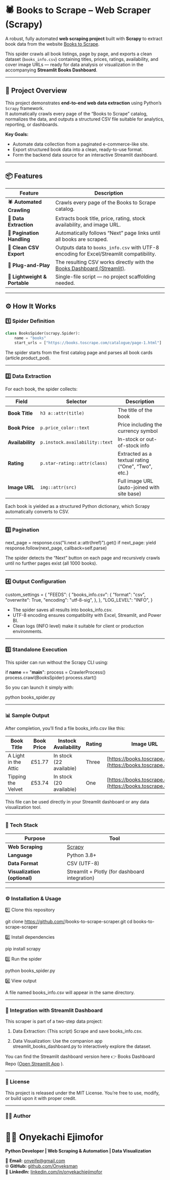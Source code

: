 # 🕷️ Books to Scrape – Web Scraper (Scrapy)

A robust, fully automated **web scraping project** built with **Scrapy** to extract book data from the website [Books to Scrape](https://books.toscrape.com).  

This spider crawls all book listings, page by page, and exports a clean dataset (`books_info.csv`) containing titles, prices, ratings, availability, and cover image URLs — ready for data analysis or visualization in the accompanying **Streamlit Books Dashboard**.

---

## 🧠 Project Overview

This project demonstrates **end-to-end web data extraction** using Python’s `Scrapy` framework.  
It automatically crawls every page of the “Books to Scrape” catalog, normalizes the data, and outputs a structured CSV file suitable for analytics, reporting, or dashboards.

**Key Goals:**
- Automate data collection from a paginated e-commerce-like site.
- Export structured book data into a clean, ready-to-use format.
- Form the backend data source for an interactive Streamlit dashboard.

---

## 📦 Features

| Feature | Description |
|----------|-------------|
| 🕷️ **Automated Crawling** | Crawls every page of the Books to Scrape catalog. |
| 📘 **Data Extraction** | Extracts book title, price, rating, stock availability, and image URL. |
| 🔁 **Pagination Handling** | Automatically follows “Next” page links until all books are scraped. |
| 💾 **Clean CSV Export** | Outputs data to `books_info.csv` with UTF-8 encoding for Excel/Streamlit compatibility. |
| 🧩 **Plug-and-Play** | The resulting CSV works directly with the [Books Dashboard (Streamlit)](../streamlit_books_dashboard.py). |
| 🧱 **Lightweight & Portable** | Single-file script — no project scaffolding needed. |

---

## ⚙️ How It Works

### 1️⃣ Spider Definition
```python
class BooksSpider(scrapy.Spider):
    name = "books"
    start_urls = ["https://books.toscrape.com/catalogue/page-1.html"]
```
The spider starts from the first catalog page and parses all book cards (article.product_pod).

---

### 2️⃣ Data Extraction

For each book, the spider collects:


| Field            | Selector                       | Description                                        |
| ---------------- | ------------------------------ | -------------------------------------------------- |
| **Book Title**   | `h3 a::attr(title)`            | The title of the book                              |
| **Book Price**   | `p.price_color::text`          | Price including the currency symbol                |
| **Availability** | `p.instock.availability::text` | In-stock or out-of-stock info                      |
| **Rating**       | `p.star-rating::attr(class)`   | Extracted as a textual rating (“One”, “Two”, etc.) |
| **Image URL**    | `img::attr(src)`               | Full image URL (auto-joined with site base)        |

Each book is yielded as a structured Python dictionary, which Scrapy automatically converts to CSV.

---

### 3️⃣ Pagination

next_page = response.css("li.next a::attr(href)").get()
if next_page:
    yield response.follow(next_page, callback=self.parse)

The spider detects the “Next” button on each page and recursively crawls until no further pages exist (all 1000 books).

---

### 4️⃣ Output Configuration

custom_settings = {
    "FEEDS": {
        "books_info.csv": {
            "format": "csv",
            "overwrite": True,
            "encoding": "utf-8-sig",
        },
    },
    "LOG_LEVEL": "INFO",
}

* The spider saves all results into books_info.csv.
* UTF-8 encoding ensures compatibility with Excel, Streamlit, and Power BI.
* Clean logs (INFO level) make it suitable for client or production environments.

---

### 5️⃣ Standalone Execution

This spider can run without the Scrapy CLI using:

if __name__ == "__main__":
    process = CrawlerProcess()
    process.crawl(BooksSpider)
    process.start()

So you can launch it simply with:

python books_spider.py

---

### 📊 Sample Output

After completion, you’ll find a file books_info.csv like this:

| Book Title           | Book Price | Instock Availability    | Rating | Image URL                                                     |
| -------------------- | ---------- | ----------------------- | ------ | ------------------------------------------------------------- |
| A Light in the Attic | £51.77     | In stock (22 available) | Three  | [https://books.toscrape.com/](https://books.toscrape.com/)... |
| Tipping the Velvet   | £53.74     | In stock (20 available) | One    | [https://books.toscrape.com/](https://books.toscrape.com/)... |


This file can be used directly in your Streamlit dashboard or any data visualization tool.

---

### 🧰 Tech Stack

| Purpose                      | Tool                                           |
| ---------------------------- | ---------------------------------------------- |
| **Web Scraping**             | [Scrapy](https://scrapy.org)                   |
| **Language**                 | Python 3.8+                                    |
| **Data Format**              | CSV (UTF-8)                                    |
| **Visualization (optional)** | Streamlit + Plotly (for dashboard integration) |


---

### ⚙️ Installation & Usage
1️⃣ Clone this repository

git clone https://github.com/<your-username>/books-to-scrape-scraper.git
cd books-to-scrape-scraper

2️⃣ Install dependencies

pip install scrapy

3️⃣ Run the spider

python books_spider.py

4️⃣ View output

A file named books_info.csv will appear in the same directory.

---

### 🧠 Integration with Streamlit Dashboard

This scraper is part of a two-step data project:

1.    Data Extraction: (This script) Scrape and save books_info.csv.

2.    Data Visualization: Use the companion app streamlit_books_dashboard.py to interactively explore the dataset.

You can find the Streamlit dashboard version here 👉 Books Dashboard Repo
 ([Open Streamlit App](http://10.160.160.197:8501)
).

 ---

### 🧾 License

This project is released under the MIT License.
You’re free to use, modify, or build upon it with proper credit.

---

### 👨‍💻 Author

# 🧑‍💻 Onyekachi Ejimofor  
**Python Developer | Web Scraping & Automation | Data Visualization**

📧 **Email:** [onyeife@gmail.com](mailto:onyeife@gmail.com)  
🌐 **GitHub:** [github.com/Onyeksman](https://github.com/Onyeksman)  
💼 **LinkedIn:** [linkedin.com/in/onyekachiejimofor](https://www.linkedin.com/in/onyekachiejimofor)

